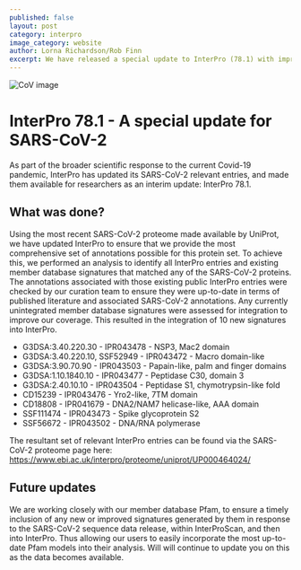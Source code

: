 ```yaml
---
published: false
layout: post
category: interpro
image_category: website
author: Lorna Richardson/Rob Finn
excerpt: We have released a special update to InterPro (78.1) with improved coverage of the SARS-CoV-2 protein sequences.
---
```



![CoV image]({{site.baseurl}}/assets/media/images/posts/CoV_image.png)

# InterPro 78.1 - A special update for SARS-CoV-2

As part of the broader scientific response to the current Covid-19 pandemic, InterPro has updated its SARS-CoV-2 relevant entries, and made them available for researchers as an interim update: InterPro 78.1.

## What was done?
Using the most recent SARS-CoV-2 proteome made available by UniProt, we have updated InterPro to ensure that we provide the most comprehensive set of annotations possible for this protein set. To achieve this, we performed an analysis to identify all InterPro entries and existing member database signatures that matched any of the SARS-CoV-2 proteins. The annotations associated with those existing public InterPro entries were checked by our curation team to ensure they were up-to-date in terms of published literature and associated SARS-CoV-2 annotations. Any currently unintegrated member database signatures were assessed for integration to improve our coverage. This resulted in the integration of 10 new signatures into InterPro.

* G3DSA:3.40.220.30 - IPR043478 - NSP3, Mac2 domain
* G3DSA:3.40.220.10, SSF52949 - IPR043472 - Macro domain-like
* G3DSA:3.90.70.90 - IPR043503 - Papain-like, palm and finger domains
* G3DSA:1.10.1840.10 - IPR043477 - Peptidase C30, domain 3
* G3DSA:2.40.10.10 - IPR043504 - Peptidase S1, chymotrypsin-like fold
* CD15239 - IPR043476 - Yro2-like, 7TM domain
* CD18808 - IPR041679 - DNA2/NAM7 helicase-like, AAA domain
* SSF111474 - IPR043473 - Spike glycoprotein S2
* SSF56672 - IPR043502 - DNA/RNA polymerase

The resultant set of relevant InterPro entries can be found via the SARS-CoV-2 proteome page here: https://www.ebi.ac.uk/interpro/proteome/uniprot/UP000464024/

## Future updates
We are working closely with our member database Pfam, to ensure a timely inclusion of any new or improved signatures generated by them in response to the SARS-CoV-2 sequence data release, within InterProScan, and then into InterPro. Thus allowing our users to easily incorporate the most up-to-date Pfam models into their analysis. Will will continue to update you on this as the data becomes available.


